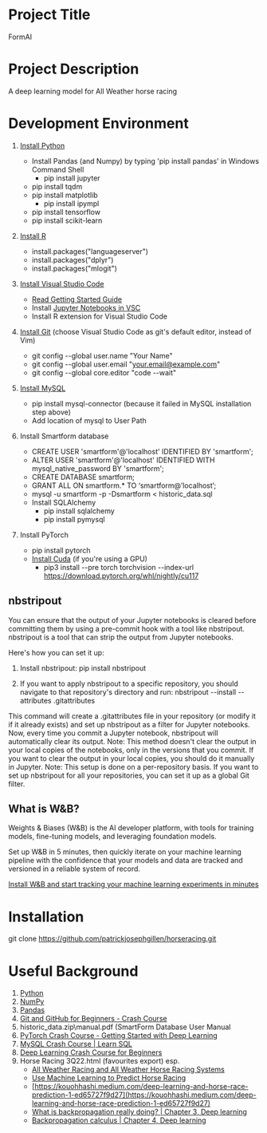 # Project Title

FormAI

# Project Description

A deep learning model for All Weather horse racing

# Development Environment

1. [Install Python](https://www.python.org/downloads/)
	* Install Pandas (and Numpy) by typing 'pip install pandas' in Windows Command Shell
		* pip install jupyter
	* pip install tqdm
	* pip install matplotlib
		* pip install ipympl
	* pip install tensorflow
	* pip install scikit-learn

2. [Install R](https://cran.ma.imperial.ac.uk/)
	* install.packages("languageserver")
	* install.packages("dplyr")
	* install.packages("mlogit")

3. [Install Visual Studio Code](https://code.visualstudio.com/)
	* [Read Getting Started Guide](https://code.visualstudio.com/docs/?dv=win)
	* Install [Jupyter Notebooks in VSC](https://code.visualstudio.com/docs/datascience/jupyter-notebooks)
	* Install R extension for Visual Studio Code

4. [Install Git](https://git-scm.com/download/win) (choose Visual Studio Code as git's default editor, instead of Vim)
	* git config --global user.name "Your Name"
	* git config --global user.email "your.email@example.com"
	* git config --global core.editor "code --wait"

5. [Install MySQL](https://dev.mysql.com/downloads/installer/)
	* pip install mysql-connector (because it failed in MySQL installation step above)
	* Add location of mysql to User Path

6. Install Smartform database
	* CREATE USER 'smartform'@'localhost' IDENTIFIED BY 'smartform';
	* ALTER USER 'smartform'@'localhost' IDENTIFIED WITH mysql_native_password BY 'smartform';
	* CREATE DATABASE smartform;
	* GRANT ALL ON smartform.* TO ‘smartform@’localhost’;
	* mysql -u smartform -p -Dsmartform < historic_data.sql
	* Install SQLAlchemy
		* pip install sqlalchemy
		* pip install pymysql

7. Install PyTorch
	* pip install pytorch	
	* [Install Cuda](https://developer.nvidia.com/cuda-downloads?target_os=Windows&target_arch=x86_64&target_version=10&target_type=exe_network) (if you're using a GPU)
		* pip3 install --pre torch torchvision --index-url https://download.pytorch.org/whl/nightly/cu117

## nbstripout

You can ensure that the output of your Jupyter notebooks is cleared before committing them by using a pre-commit hook with a tool like nbstripout. nbstripout is a tool that can strip the output from Jupyter notebooks.

Here's how you can set it up:

1. Install nbstripout:
	pip install nbstripout 

2. If you want to apply nbstripout to a specific repository, you should navigate to that repository's directory and run:
	nbstripout --install --attributes .gitattributes 

This command will create a .gitattributes file in your repository (or modify it if it already exists) and set up nbstripout as a filter for Jupyter notebooks.
Now, every time you commit a Jupyter notebook, nbstripout will automatically clear its output.
Note: This method doesn't clear the output in your local copies of the notebooks, only in the versions that you commit. If you want to clear the output in your local copies, you should do it manually in Jupyter.
Note: This setup is done on a per-repository basis. If you want to set up nbstripout for all your repositories, you can set it up as a global Git filter.

## What is W&B?

Weights & Biases (W&B) is the AI developer platform, with tools for training models, fine-tuning models, and leveraging foundation models.

Set up W&B in 5 minutes, then quickly iterate on your machine learning pipeline with the confidence that your models and data are tracked and versioned in a reliable system of record.

[Install W&B and start tracking your machine learning experiments in minutes](https://docs.wandb.ai/quickstart)

# Installation

git clone https://github.com/patrickjosephgillen/horseracing.git

# Useful Background

1. [Python](https://docs.python.org/3/tutorial/index.html)
2. [NumPy](https://numpy.org/doc/stable/user/absolute_beginners.html)
3. [Pandas](https://pandas.pydata.org/docs/getting_started/index.html)
4. [Git and GitHub for Beginners - Crash Course](https://www.youtube.com/watch?v=RGOj5yH7evk)
5. historic_data.zip\manual.pdf (SmartForm Database User Manual
6. [PyTorch Crash Course - Getting Started with Deep Learning](https://www.youtube.com/watch?v=OIenNRt2bjg)
7. [MySQL Crash Course | Learn SQL](https://www.youtube.com/watch?v=9ylj9NR0Lcg)
8. [Deep Learning Crash Course for Beginners](https://www.youtube.com/watch?v=VyWAvY2CF9c)
9. Horse Racing 3Q22.html (favourites export) esp.
 	* [All Weather Racing and All Weather Horse Racing Systems](https://betting-sites.me.uk/all-weather-horse-racing-systems/#:~:text=%20Six%20Quick%20Facts%20About%20All%20Weather%20Races,horses%20since%20they%20are%20either%20inexperienced...%20More%20)
	* [Use Machine Learning to Predict Horse Racing](https://towardsdatascience.com/use-machine-learning-to-predict-horse-racing-4f1111fb6ced)
 	* [https://kouohhashi.medium.com/deep-learning-and-horse-race-prediction-1-ed65727f9d27](https://kouohhashi.medium.com/deep-learning-and-horse-race-prediction-1-ed65727f9d27)
 	* [What is backpropagation really doing? | Chapter 3, Deep learning](https://m.youtube.com/watch?v=Ilg3gGewQ5U&t=36s)
	* [Backpropagation calculus | Chapter 4, Deep learning](https://www.youtube.com/watch?v=tIeHLnjs5U8&ab_channel=3Blue1Brown)
